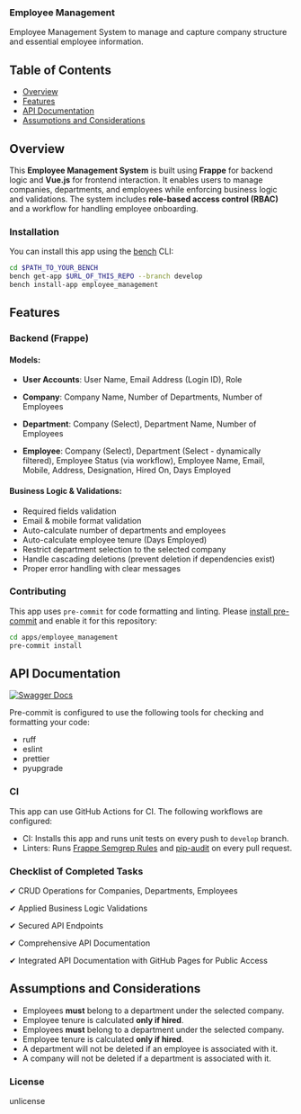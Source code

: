 ### Employee Management

Employee Management System to manage and capture company structure and essential employee information.

## Table of Contents
- [Overview](#overview)
- [Features](#features)
- [API Documentation](#api-documentation)
- [Assumptions and Considerations](#assumptions-and-considerations)

## Overview
This **Employee Management System** is built using **Frappe** for backend logic and **Vue.js** for frontend interaction. It enables users to manage companies, departments, and employees while enforcing business logic and validations. The system includes **role-based access control (RBAC)** and a workflow for handling employee onboarding.

### Installation

You can install this app using the [bench](https://github.com/frappe/bench) CLI:

```bash
cd $PATH_TO_YOUR_BENCH
bench get-app $URL_OF_THIS_REPO --branch develop
bench install-app employee_management
```
## Features
### Backend (Frappe)
#### Models:
- **User Accounts**: User Name, Email Address (Login ID), Role

- **Company**: Company Name, Number of Departments, Number of Employees

- **Department**: Company (Select), Department Name, Number of Employees

- **Employee**: Company (Select), Department (Select - dynamically filtered), Employee Status (via workflow), Employee Name, Email, Mobile, Address, Designation, Hired On, Days Employed

#### Business Logic & Validations:
- Required fields validation
- Email & mobile format validation
- Auto-calculate number of departments and employees
- Auto-calculate employee tenure (Days Employed)
- Restrict department selection to the selected company
- Handle cascading deletions (prevent deletion if dependencies exist)
- Proper error handling with clear messages

### Contributing

This app uses `pre-commit` for code formatting and linting. Please [install pre-commit](https://pre-commit.com/#installation) and enable it for this repository:

```bash
cd apps/employee_management
pre-commit install
```

## API Documentation
[![Swagger Docs](https://img.shields.io/badge/Swagger-API%20Docs-blue)](https://ahmedshehab1.github.io/Employee-Management-System/)


Pre-commit is configured to use the following tools for checking and formatting your code:

- ruff
- eslint
- prettier
- pyupgrade
### CI

This app can use GitHub Actions for CI. The following workflows are configured:

- CI: Installs this app and runs unit tests on every push to `develop` branch.
- Linters: Runs [Frappe Semgrep Rules](https://github.com/frappe/semgrep-rules) and [pip-audit](https://pypi.org/project/pip-audit/) on every pull request.

### Checklist of Completed Tasks

✔ CRUD Operations for Companies, Departments, Employees

✔ Applied Business Logic Validations

✔ Secured API Endpoints

✔ Comprehensive API Documentation

✔ Integrated API Documentation with GitHub Pages for Public Access


## Assumptions and Considerations
- Employees **must** belong to a department under the selected company.
- Employee tenure is calculated **only if hired**.
- Employees **must** belong to a department under the selected company.
- Employee tenure is calculated **only if hired**.
- A department will not be deleted if an employee is associated with it.
- A company will not be deleted if a department is associated with it.


### License

unlicense
